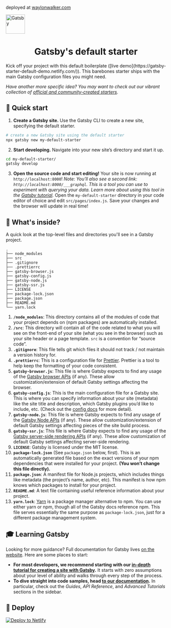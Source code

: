 deployed at [waylonwalker.com](https://www.waylonwalker.com)

<a href="https://www.gatsbyjs.org"><img alt="Gatsby" src="https://www.gatsbyjs.org/monogram.svg" width="60"> </a>
<h1 align="center">Gatsby's default starter
</h1>Kick off your project with this default boilerplate ([live demo](https://gatsby-starter-default-demo.netlify.com/)). This barebones starter ships with the main Gatsby configuration files you might need.

*Have another more specific idea? You may want to check out our vibrant collection of [official and community-created starters](https://www.gatsbyjs.org/docs/gatsby-starters/).*

## 🚀 Quick start

1. **Create a Gatsby site.**
Use the Gatsby CLI to create a new site, specifying the default starter.

``` sh
# create a new Gatsby site using the default starter
npx gatsby new my-default-starter
```

2. **Start developing.**
Navigate into your new site’s directory and start it up.

``` sh
cd my-default-starter/
gatsby develop
```

3. **Open the source code and start editing!**
Your site is now running at `http://localhost:8000`!
*Note: You'll also see a second link: `http://localhost:8000/___graphql`. This is a tool you can use to experiment with querying your data. Learn more about using this tool in the [Gatsby tutorial](https://www.gatsbyjs.org/tutorial/part-five/#introducing-graphiql).*
Open the `my-default-starter` directory in your code editor of choice and edit `src/pages/index.js`. Save your changes and the browser will update in real time!

## 🧐 What's inside?

A quick look at the top-level files and directories you'll see in a Gatsby project.

```
.
├── node_modules
├── src
├── .gitignore
├── .prettierrc
├── gatsby-browser.js
├── gatsby-config.js
├── gatsby-node.js
├── gatsby-ssr.js
├── LICENSE
├── package-lock.json
├── package.json
├── README.md
└── yarn.lock
```

1. <b>`/node_modules`</b>: This directory contains all of the modules of code that your project depends on (npm packages) are automatically installed.
2. <b>`/src`</b>: This directory will contain all of the code related to what you will see on the front-end of your site (what you see in the browser) such as your site header or a page template. `src` is a convention for “source code”.
3. <b>`.gitignore`</b>: This file tells git which files it should not track / not maintain a version history for.
4. <b>`.prettierrc`</b>: This is a configuration file for [Prettier](https://prettier.io/). Prettier is a tool to help keep the formatting of your code consistent.
5. <b>`gatsby-browser.js`</b>: This file is where Gatsby expects to find any usage of the [Gatsby browser APIs](https://www.gatsbyjs.org/docs/browser-apis/) (if any). These allow customization/extension of default Gatsby settings affecting the browser.
6. <b>`gatsby-config.js`</b>: This is the main configuration file for a Gatsby site. This is where you can specify information about your site (metadata) like the site title and description, which Gatsby plugins you’d like to include, etc. (Check out the [config docs](https://www.gatsbyjs.org/docs/gatsby-config/) for more detail).
7. <b>`gatsby-node.js`</b>: This file is where Gatsby expects to find any usage of the [Gatsby Node APIs](https://www.gatsbyjs.org/docs/node-apis/) (if any). These allow customization/extension of default Gatsby settings affecting pieces of the site build process.
8. <b>`gatsby-ssr.js`</b>: This file is where Gatsby expects to find any usage of the [Gatsby server-side rendering APIs](https://www.gatsbyjs.org/docs/ssr-apis/) (if any). These allow customization of default Gatsby settings affecting server-side rendering.
9. <b>`LICENSE`</b>: Gatsby is licensed under the MIT license.
10. <b>`package-lock.json`</b> (See `package.json` below, first). This is an automatically generated file based on the exact versions of your npm dependencies that were installed for your project. **(You won’t change this file directly).**
11. <b>`package.json`</b>: A manifest file for Node.js projects, which includes things like metadata (the project’s name, author, etc). This manifest is how npm knows which packages to install for your project.
12. <b>`README.md`</b>: A text file containing useful reference information about your project.
13. <b>`yarn.lock`</b>: [Yarn](https://yarnpkg.com/) is a package manager alternative to npm. You can use either yarn or npm, though all of the Gatsby docs reference npm. This file serves essentially the same purpose as `package-lock.json`, just for a different package management system.

## 🎓 Learning Gatsby

Looking for more guidance? Full documentation for Gatsby lives [on the website](https://www.gatsbyjs.org/). Here are some places to start:

* **For most developers, we recommend starting with our [in-depth tutorial for creating a site with Gatsby](https://www.gatsbyjs.org/tutorial/).** It starts with zero assumptions about your level of ability and walks through every step of the process.
* **To dive straight into code samples, head [to our documentation](https://www.gatsbyjs.org/docs/).** In particular, check out the *Guides*, *API Reference*, and *Advanced Tutorials* sections in the sidebar.

## 💫 Deploy

[![Deploy to Netlify](https://www.netlify.com/img/deploy/button.svg)](https://app.netlify.com/start/deploy?repository=https://github.com/gatsbyjs/gatsby-starter-default)
